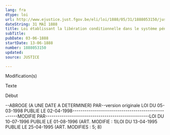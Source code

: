 ```yaml
---
lang: fra
dtype: loi
url: http://www.ejustice.just.fgov.be/eli/loi/1888/05/31/1888053150/justel
dateString: 31 MAI 1888
title: Loi établissant la libération conditionnelle dans le système pénal
subTitle: 
pubDate: 03-06-1888
startDate: 13-06-1888
number: 1888053150
updated: 
source: JUSTICE

---
```


 
 Modification(s) 
 
 
 Texte 

 
 

 Début 
 

--ABROGE (A UNE DATE A DETERMINER) PAR--version originale LOI DU 05-03-1998 PUBLIE LE 02-04-1998---------------------------------------------------MODIFIE PAR---------------------------------------------------LOI DU 10-07-1996 PUBLIE LE 01-08-1996
(ART. MODIFIE : 1)LOI DU 13-04-1995 PUBLIE LE 25-04-1995
(ART. MODIFIES : 5; 8)

